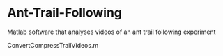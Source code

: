 # Ant-Trail-Following
Matlab software that analyses videos of an ant trail following experiment

ConvertCompressTrailVideos.m
